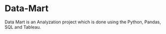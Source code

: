 # Data-Mart
Data Mart is an Analyzation project which is done using the Python, Pandas, SQL and Tableau.

